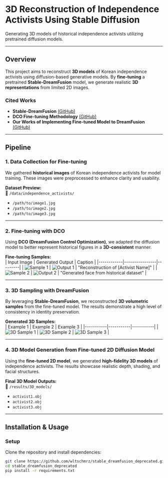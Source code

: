 # **3D Reconstruction of Independence Activists Using Stable Diffusion**  
Generating 3D models of historical independence activists utilizing pretrained diffusion models.

---

## **Overview**  
This project aims to reconstruct **3D models** of Korean independence activists using diffusion-based generative models. By **fine-tuning** a pretrained **Stable-DreamFusion** model, we generate realistic **3D representations** from limited 2D images.

### **Cited Works**  
- **Stable-DreamFusion** [(GitHub)](https://github.com/ashawkey/stable-dreamfusion)  
- **DCO Fine-tuning Methodology** [(GitHub)](https://github.com/kyungmnlee/dco)  
- **Our Works of Implementing Fine-tuned Model to DreamFusion** [(GitHub)](https://github.com/wltschmrz/stable_dreamfusion_deprecated)  
---

## **Pipeline**  

### **1. Data Collection for Fine-tuning**  
We gathered **historical images** of Korean independence activists for model training. These images were preprocessed to enhance clarity and usability.  

**Dataset Preview:**  
📁 `/data/independence_activists/`  
- `/path/to/image1.jpg`  
- `/path/to/image2.jpg`  
- `/path/to/image3.jpg`  

---

### **2. Fine-tuning with DCO**  
Using **DCO (DreamFusion Control Optimization)**, we adapted the diffusion model to better represent historical figures in a **3D-consistent** manner.  

**Fine-tuning Samples:**  
| Input Image | Generated Output | Caption |
|------------|----------------|---------|
| ![Sample 1](sample1.jpg) | ![Output 1](output1.jpg) | "Reconstruction of [Activist Name]" |
| ![Sample 2](sample2.jpg) | ![Output 2](output2.jpg) | "Generated face from historical dataset" |

---

### **3. 3D Sampling with DreamFusion**  
By leveraging **Stable-DreamFusion**, we reconstructed **3D volumetric samples** from the fine-tuned model. The results demonstrate a high level of consistency in identity preservation.

**Generated 3D Samples:**  
| Example 1 | Example 2 | Example 3 |
|-----------|-----------|-----------|
| ![3D Sample 1](sample1.gif) | ![3D Sample 2](sample2.gif) | ![3D Sample 3](sample3.gif) |

---

### **4. 3D Model Generation from Fine-tuned 2D Diffusion Model**  
Using the **fine-tuned 2D model**, we generated **high-fidelity 3D models** of independence activists. The results showcase realistic depth, shading, and facial structures.

**Final 3D Model Outputs:**  
📁 `/results/3D_models/`  
- `activist1.obj`  
- `activist2.obj`  
- `activist3.obj`  

---

## **Installation & Usage**  

### **Setup**
Clone the repository and install dependencies:
```bash
git clone https://github.com/wltschmrz/stable_dreamfusion_deprecated.git
cd stable_dreamfusion_deprecated
pip install -r requirements.txt
